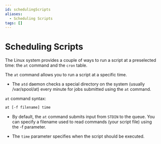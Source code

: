 ```yaml
---
id: schedulingScripts
aliases:
  - Scheduling Scripts
tags: []
---
```


# Scheduling Scripts

The Linux system provides a couple of ways to run a script at a preselected
time: the `at` command and the `cron` table.

The `at` command allows you to run a script at a specific time.

- The `atd` daemon checks a special directory on the system (usually
  /var/spool/at) every minute for jobs submitted using the `at` command.

`at` command syntax:

```bash
at [-f filename] time
```

- By default, the `at` command submits input from `STDIN` to the queue. You can
  specify a filename used to read commands (your script file) using the -f
  parameter.

- The `time` parameter specifies when the script should be executed.
